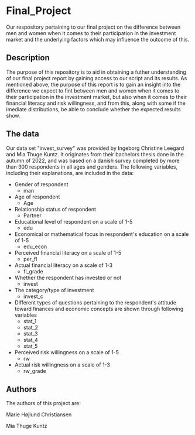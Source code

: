 # Final_Project
Our respository pertaining to our final project on the difference between men and women when it comes to their participation in the investment market and the underlying factors which may influence the outcome of this.

## Description
The purpose of this repository is to aid in obtaining a futher understanding of our final project report by gaining access to our script and its results. As mentioned above, the purpose of this report is to gain an insight into the difference we expect to fint between men and women when it comes to their participation in the investment market, but also when it comes to their financial literacy and risk willingness, and from this, along with some if the imediate distributions, be able to conclude whether the expected results show.

## The data
Our data set "invest_survey" was provided by Ingeborg Christine Leegard and Mia Thuge Kuntz. It originates from their bachelors thesis done in the autumn of 2022, and was based on a danish survey completed by more than 300 respondents in all ages and genders. The following variables, including their explanations, are included in the data:

- Gender of respondent
  + man
- Age of respondent
  + Age
- Relationship status of respondent
  + Partner
- Educational level of respondent on a scale of 1-5 
  + edu
- Economical or mathematical focus in respondent's education on a scale of 1-5
  + edu_econ
- Perceived financial literacy on a scale of 1-5
  + per_fl
- Actual financial literacy on a scale of 1-3 
  + fl_grade 
- Whether the respondent has invested or not
  + invest
- The category/type of investment
  + invest_c
- Different types of questions pertaining to the respondent's attitude toward finances and economic concepts are shown through following variables
  + stat_1
  + stat_2
  + stat_3
  + stat_4
  + stat_5
- Perceived risk willingness on a scale of 1-5
  + rw
- Actual risk willingness on a scale of 1-3
  + rw_grade

## Authors
The authors of this project are:

Marie Højlund Christiansen

Mia Thuge Kuntz

